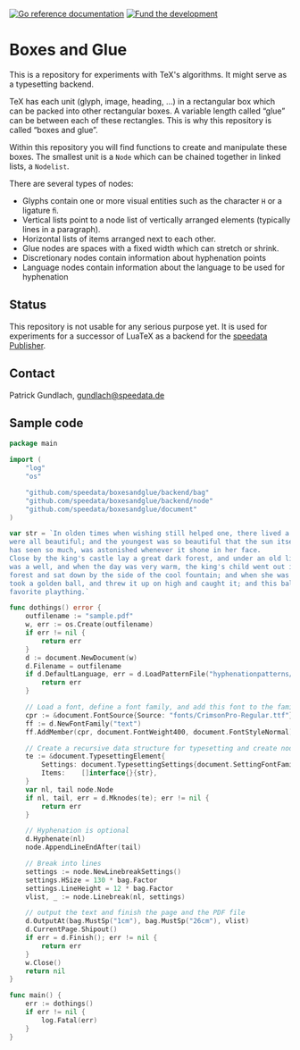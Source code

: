 [![Go reference documentation](https://img.shields.io/badge/doc-go%20reference-73FA79)](https://pkg.go.dev/github.com/speedata/boxesandglue)&nbsp;[![Fund the development](https://img.shields.io/badge/Sponsor-Fund%20development-yellow)](https://github.com/sponsors/speedata)

# Boxes and Glue

This is a repository for experiments with TeX's algorithms. It might serve as a typesetting backend.

TeX has each unit (glyph, image, heading, ...) in a rectangular box which can be packed into other rectangular boxes. A variable length called “glue” can be between each of these rectangles. This is why this repository is called “boxes and glue”.

Within this repository you will find functions to create and manipulate these boxes.
The smallest unit is a `Node` which can be chained together in linked lists, a `Nodelist`.

There are several types of nodes:

* Glyphs contain one or more visual entities such as the character `H` or a ligature `ﬁ`.
* Vertical lists point to a node list of vertically arranged elements (typically lines in a paragraph).
* Horizontal lists of items arranged next to each other.
* Glue nodes are spaces with a fixed width which can stretch or shrink.
* Discretionary nodes contain information about hyphenation points
* Language nodes contain information about the language to be used for hyphenation

## Status

This repository is not usable for any serious purpose yet. It is used for experiments for a successor of LuaTeX as a backend for the [speedata Publisher](https://github.com/speedata/publisher/).

## Contact

Patrick Gundlach, <gundlach@speedata.de>

## Sample code

```go
package main

import (
	"log"
	"os"

	"github.com/speedata/boxesandglue/backend/bag"
	"github.com/speedata/boxesandglue/backend/node"
	"github.com/speedata/boxesandglue/document"
)

var str = `In olden times when wishing still helped one, there lived a king whose daughters
were all beautiful; and the youngest was so beautiful that the sun itself, which
has seen so much, was astonished whenever it shone in her face.
Close by the king's castle lay a great dark forest, and under an old lime-tree in the forest
was a well, and when the day was very warm, the king's child went out into the
forest and sat down by the side of the cool fountain; and when she was bored she
took a golden ball, and threw it up on high and caught it; and this ball was her
favorite plaything.`

func dothings() error {
	outfilename := "sample.pdf"
	w, err := os.Create(outfilename)
	if err != nil {
		return err
	}
	d := document.NewDocument(w)
	d.Filename = outfilename
	if d.DefaultLanguage, err = d.LoadPatternFile("hyphenationpatterns/hyph-en-us.pat.txt"); err != nil {
		return err
	}

	// Load a font, define a font family, and add this font to the family.
	cpr := &document.FontSource{Source: "fonts/CrimsonPro-Regular.ttf"}
	ff := d.NewFontFamily("text")
	ff.AddMember(cpr, document.FontWeight400, document.FontStyleNormal)

	// Create a recursive data structure for typesetting and create nodes.
	te := &document.TypesettingElement{
		Settings: document.TypesettingSettings{document.SettingFontFamily: ff.ID},
		Items:    []interface{}{str},
	}
	var nl, tail node.Node
	if nl, tail, err = d.Mknodes(te); err != nil {
		return err
	}

	// Hyphenation is optional
	d.Hyphenate(nl)
	node.AppendLineEndAfter(tail)

	// Break into lines
	settings := node.NewLinebreakSettings()
	settings.HSize = 130 * bag.Factor
	settings.LineHeight = 12 * bag.Factor
	vlist, _ := node.Linebreak(nl, settings)

	// output the text and finish the page and the PDF file
	d.OutputAt(bag.MustSp("1cm"), bag.MustSp("26cm"), vlist)
	d.CurrentPage.Shipout()
	if err = d.Finish(); err != nil {
		return err
	}
	w.Close()
	return nil
}

func main() {
	err := dothings()
	if err != nil {
		log.Fatal(err)
	}
}
```
